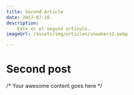 ```yaml
---
title: Second Article
date: 2017-07-28
description:
    Este es el segund articulo.
imageUrl: /assets/img/articles/sneakers2.webp

---
```


# Second post

/* Your awesome content goes here */